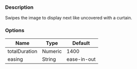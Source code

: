### Description
Swipes the image to display next like uncovered with a curtain.

### Options
| Name | Type | Default |
|------|------|---------|
| totalDuration | Numeric | 1400 |
| easing | String | ease-in-out |
